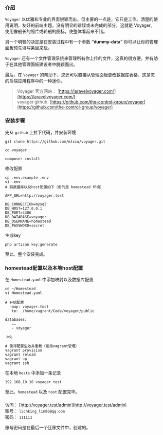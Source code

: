 ### 介绍

`Voyager` 以优雅和专业的界面脱颖而出，但主要的一点是，它只是工作。清楚的使用说明，友好的前端主题，没有明显的错误或未完成的部分，这就是 Voyager。使用像船长的照片或轮船的图标，使整体看起来不错。

另一个明智的决定是在安装过程中有一个参数 **“dummy-data”** 你可以让你的管理面板预先填写条目来玩。

`Voyager` 还有一个文件管理系统来管理所有你上传的文件，这真的很方便，并有助于在其他管理面板建设者中脱颖而出。

最后，在 `Voyager` 的帮助下，您还可以直接从管理面板更改数据库表格，这是您的后端应用程序中的一种迷你。

> Voyager 官方网站： [https://laravelvoyager.com/](https://laravelvoyager.com/)  
> voyager github: [https://github.com/the-control-group/voyager](https://github.com/the-control-group/voyager)

### 安装步骤

先从 `github` 上拉下代码，并安装环境

```
git clone https://github.com/mlxiu/voyager.git

cd voyager

composer install
```

修改配置

```
cp .env.example .env
vi .env
# 将数据库以及host配置如下（用的是 homestead 环境）

APP_URL=http://voyager.test

DB_CONNECTION=mysql
DB_HOST=127.0.0.1
DB_PORT=3306
DB_DATABASE=voyager
DB_USERNAME=homestead
DB_PASSWORD=secret
```

生成key

```
php artisan key:generate
```

至此，整个安装完成。

### homestead配置以及本地host配置

在 `Homestead.yaml` 中添加映射以及数据库配置

```
cd ~/Homestead
vi Homestead.yaml

# 开始配置
  -map: voyager.test
   to:  /home/vagrant/Code/voyager/public

databases:
   ……
   - voyager

:wq

# 使得配置生效并重载（使用vagrant管理）
vagrant provision
vagrant reload
vagrant up
vagrant ssh
```

在本地 `hosts` 中添加一条记录

```
192.168.10.10 voyager.test
```

至此，`homestead` 以及 `host` 配置完毕。

###

访问： [http://voyager.test/admin](http://voyager.test/admin)  
账号： `lichking_lin86@qq.com`    
密码： `111111`

账号密码是在最后一个迁移文件中，创建的。
